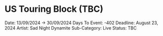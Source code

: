# US Touring Block (TBC)

Date: 13/09/2024 → 30/09/2024
Days To Event: -402
Deadline: August 23, 2024
Artist: Sad Night Dynamite
Sub-Category: Live
Status: TBC
